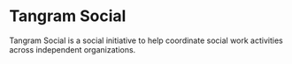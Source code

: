 Tangram Social
==============

Tangram Social is a social initiative to help coordinate social work activities across independent organizations. 

